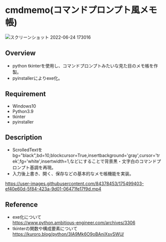 # cmdmemo(コマンドプロンプト風メモ帳)

![スクリーンショット 2022-06-24 173016](https://user-images.githubusercontent.com/84378453/175496517-84717546-d601-4176-80ae-c137d4b3231f.png)

## Overview
- python tkinterを使用し、コマンドプロンプトみたいな見た目のメモ帳を作製。
- pyinstallerによりexe化。

## Requirement
- Windows10
- Python3.9
- tkinter
- pyinstaller

## Description
- ScrolledTextをbg="black",bd=10,blockcursor=True,insertbackground='gray',cursor='trek',fg='white',insertwidth=1,などにすることで背景黒・文字白のコマンドプロンプト基調を再現。
- 入力後上書き、開く、保存などの基本的なメモ帳機能を実装。


https://user-images.githubusercontent.com/84378453/175499403-ef40e60d-5f84-423a-9d01-06471fe17f9d.mp4



## Reference
- exe化について<br><a href="https://www.python.ambitious-engineer.com/archives/3306">https://www.python.ambitious-engineer.com/archives/3306</a>
- tkinterの関数や構成要素について
<br><a href="https://kuroro.blog/python/3IA9Mk6O9oBAniXsvSWU/">https://kuroro.blog/python/3IA9Mk6O9oBAniXsvSWU/</a>
